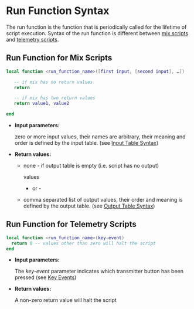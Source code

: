 # Run Function Syntax

The run function is the function that is periodically called for the lifetime of script execution. Syntax of the run function is different between [mix scripts](../part_i_-_script_type_overview/mix.md) and [telemetry scripts](../part_i_-_script_type_overview/telemetry.md).

## Run Function for Mix Scripts

```lua
local function <run_function_name>([first input, [second input], …])

   -- if mix has no return values
   return

   -- if mix has two return values
   return value1, value2

end
```

* **Input parameters:**

  zero or more input values, their names are arbitrary, their meaning and order is defined by the input table. \(see [Input Table Syntax](input_table_syntax.md)\)

* **Return values:**
  * none - if output table is empty \(i.e. script has no output\)

    values

    * or -

  * comma separated list of output values, their order and meaning is defined by the output table. \(see [Output Table Syntax](output_table_syntax.md)\)

## Run Function for Telemetry Scripts

```lua
local function <run_function_name>(key-event)
  return 0 -- values other than zero will halt the script
end
```

* **Input parameters:**

  The _key-event_ parameter indicates which transmitter button has been pressed \(see [Key Events](../part_iii_-_opentx_lua_api_reference/constants/key_events.md)\)

* **Return values:**

  A non-zero return value will halt the script

